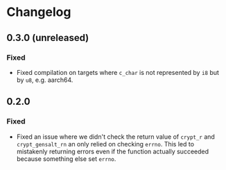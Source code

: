 # Changelog

## 0.3.0 (unreleased)

### Fixed

- Fixed compilation on targets where `c_char` is not represented by `i8` but by
  `u8`, e.g. aarch64.

## 0.2.0

### Fixed

- Fixed an issue where we didn't check the return value of `crypt_r` and
  `crypt_gensalt_rn` an only relied on checking `errno`. This led to mistakenly
  returning errors even if the function actually succeeded because something
  else set `errno`.
